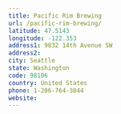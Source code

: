 ```yaml
---
title: Pacific Rim Brewing
url: /pacific-rim-brewing/
latitude: 47.5143
longitude: -122.353
address1: 9832 14th Avenue SW
address2: 
city: Seattle
state: Washington
code: 98106
country: United States
phone: 1-206-764-3844
website: 
---
```


